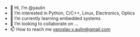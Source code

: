 - 👋 Hi, I’m @yaulin
- 👀 I’m interested in Python, C/C++, Linux, Electronics, Optics
- 🌱 I’m currently learning embedded systems
- 💞️ I’m looking to collaborate on ...
- 📫 How to reach me yaroslav.v.aulin@gmail.com

<!---
yaulin/yaulin is a ✨ special ✨ repository because its `README.md` (this file) appears on your GitHub profile.
You can click the Preview link to take a look at your changes.
--->
